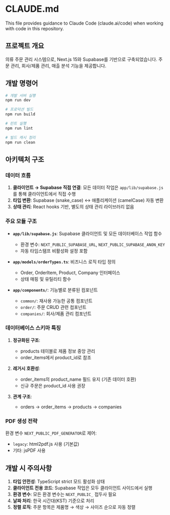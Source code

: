 # CLAUDE.md

This file provides guidance to Claude Code (claude.ai/code) when working with code in this repository.

## 프로젝트 개요

의류 주문 관리 시스템으로, Next.js 15와 Supabase를 기반으로 구축되었습니다. 주문 관리, 회사/제품 관리, 매출 분석 기능을 제공합니다.

## 개발 명령어

```bash
# 개발 서버 실행
npm run dev

# 프로덕션 빌드
npm run build

# 린트 실행
npm run lint

# 빌드 캐시 정리
npm run clean
```

## 아키텍처 구조

### 데이터 흐름
1. **클라이언트 → Supabase 직접 연결**: 모든 데이터 작업은 `app/lib/supabase.js`를 통해 클라이언트에서 직접 수행
2. **타입 변환**: Supabase (snake_case) ↔ 애플리케이션 (camelCase) 자동 변환
3. **상태 관리**: React hooks 기반, 별도의 상태 관리 라이브러리 없음

### 주요 모듈 구조

- **`app/lib/supabase.js`**: Supabase 클라이언트 및 모든 데이터베이스 작업 함수
  - 환경 변수: `NEXT_PUBLIC_SUPABASE_URL`, `NEXT_PUBLIC_SUPABASE_ANON_KEY`
  - 자동 타임스탬프 비활성화 설정 포함
  
- **`app/models/orderTypes.ts`**: 비즈니스 로직 타입 정의
  - Order, OrderItem, Product, Company 인터페이스
  - 상태 매핑 및 유틸리티 함수

- **`app/components/`**: 기능별로 분류된 컴포넌트
  - `common/`: 재사용 가능한 공통 컴포넌트
  - `order/`: 주문 CRUD 관련 컴포넌트
  - `companies/`: 회사/제품 관리 컴포넌트

### 데이터베이스 스키마 특징

1. **정규화된 구조**: 
   - products 테이블로 제품 정보 중앙 관리
   - order_items에서 product_id로 참조

2. **레거시 호환성**:
   - order_items의 product_name 필드 유지 (기존 데이터 호환)
   - 신규 주문은 product_id 사용 권장

3. **관계 구조**:
   - orders → order_items → products → companies

### PDF 생성 전략

환경 변수 `NEXT_PUBLIC_PDF_GENERATOR`로 제어:
- `legacy`: html2pdf.js 사용 (기본값)
- 기타: jsPDF 사용

## 개발 시 주의사항

1. **타입 안전성**: TypeScript strict 모드 활성화 상태
2. **클라이언트 전용 코드**: Supabase 작업은 모두 클라이언트 사이드에서 실행
3. **환경 변수**: 모든 환경 변수는 `NEXT_PUBLIC_` 접두사 필요
4. **날짜 처리**: 한국 시간대(KST) 기준으로 처리
5. **정렬 로직**: 주문 항목은 제품명 → 색상 → 사이즈 순으로 자동 정렬